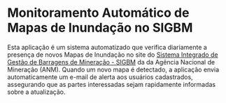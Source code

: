 # Monitoramento Automático de Mapas de Inundação no SIGBM

Esta aplicação é um sistema automatizado que verifica diariamente a presença de novos Mapas de Inundação no site do [Sistema Integrado de Gestão de Barragens de Mineração - SIGBM](https://app.anm.gov.br/SIGBM/Publico/GerenciarPublico) da da Agência Nacional de Mineração (ANM). Quando um novo mapa é detectado, a aplicação envia automaticamente um e-mail de alerta aos usuários cadastrados, assegurando que as partes interessadas sejam rapidamente informadas sobre a atualização.
